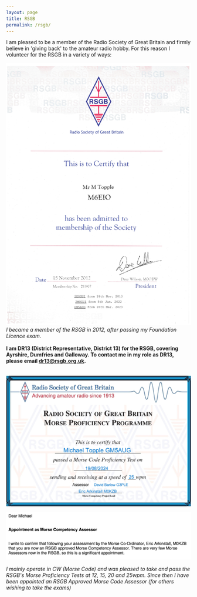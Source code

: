 ```yaml
---
layout: page
title: RSGB
permalink: /rsgb/
---
```

<script>
function redirectToPage() {
  const currentDate = new Date();
    const dayOfWeek = currentDate.getDay(); // 0 = Sunday, 1 = Monday, ..., 6 = Saturday

      if (dayOfWeek === 0) {
          // Redirect to the desired page on Sundays
              window.location.replace('/sabbath'); // Replace '/path/to/sunday-page' with the actual URL of your Sunday page
                }
                }

                // Call the function when the page loads
                window.onload = redirectToPage;
                </script>
I am pleased to be a member of the Radio Society of Great Britain and firmly believe in 'giving back' to the amateur radio hobby. For this reason I volunteer for the RSGB in a variety of ways:

![RSGB Membership cert.](images/RSGBMember.png)
<br>*I became a member of the RSGB in 2012, after passing my Foundation Licence exam.*
<br>
<br>**I am DR13 (District Representative, District 13) for the RSGB, covering Ayrshire, Dumfries and Galloway. To contact me in my role as DR13, please email [dr13@rsgb.org.uk](mailto:dr13@rsgb.org.uk).**
<br><br>

![Morse pass cert](images/25wpm.jpg)

![Morse Assessor](images/5896c-screenshot-2023-02-24-at-16.20.09.jpg)

*I mainly operate in CW (Morse Code) and was pleased to take and pass the RSGB's Morse Proficiency Tests at 12, 15, 20 and 25wpm. Since then I have been appointed an RSGB Approved Morse Code Assessor (for others wishing to take the exams)*

